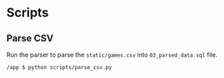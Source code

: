 # Scripts

## Parse CSV

Run the parser to parse the `static/games.csv` into `03_parsed_data.sql` file.

```sh
/app $ python scripts/parse_csv.py
```
